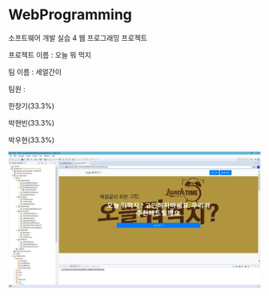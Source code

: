 # WebProgramming

소프트웨어 개발 실습 4 웹 프로그래밍 프로젝트

프로젝트 이름 : 오늘 뭐 먹지

팀 이름 : 세얼간이

팀원 :

한창기(33.3%)

박현빈(33.3%)

박우현(33.3%)

<img src="./Screenshot.JPG">
